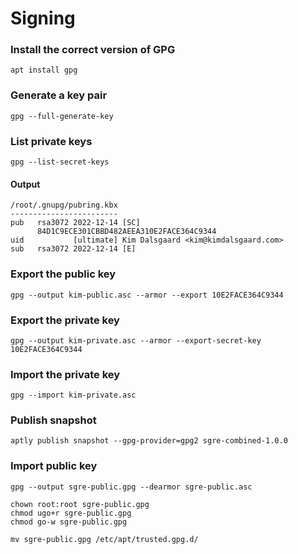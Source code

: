 # Signing


### Install the correct version of GPG
```
apt install gpg
```

### Generate a key pair
```
gpg --full-generate-key
```

### List private keys
```
gpg --list-secret-keys
```
#### Output
```
/root/.gnupg/pubring.kbx
------------------------
pub   rsa3072 2022-12-14 [SC]
      84D1C9ECE301CBBD482AEEA310E2FACE364C9344
uid           [ultimate] Kim Dalsgaard <kim@kimdalsgaard.com>
sub   rsa3072 2022-12-14 [E]

```

### Export the public key
```
gpg --output kim-public.asc --armor --export 10E2FACE364C9344
```

### Export the private key
```
gpg --output kim-private.asc --armor --export-secret-key 10E2FACE364C9344
```

### Import the private key
```
gpg --import kim-private.asc
```

### Publish snapshot
```
aptly publish snapshot --gpg-provider=gpg2 sgre-combined-1.0.0
```

### Import public key
```
gpg --output sgre-public.gpg --dearmor sgre-public.asc

chown root:root sgre-public.gpg
chmod ugo+r sgre-public.gpg
chmod go-w sgre-public.gpg

mv sgre-public.gpg /etc/apt/trusted.gpg.d/
```
